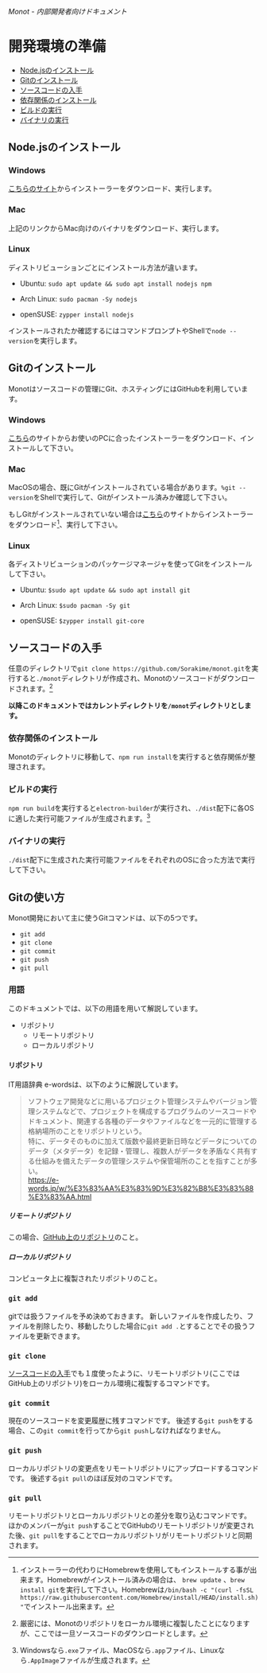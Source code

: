 ###### Monot - 内部開発者向けドキュメント
# 開発環境の準備

- [Node.jsのインストール](#Node.jsのインストール)
- [Gitのインストール](#Gitのインストール)
- [ソースコードの入手](#ソースコードの入手)
- [依存関係のインストール](#依存関係のインストール)
- [ビルドの実行](#ビルドの実行)
- [バイナリの実行](#バイナリの実行)

## Node.jsのインストール
### Windows
[こちらのサイト](https://nodejs.org/ja/download/)からインストーラーをダウンロード、実行します。

### Mac
上記のリンクからMac向けのバイナリをダウンロード、実行します。

### Linux
ディストリビューションごとにインストール方法が違います。
- Ubuntu:
  `sudo apt update && sudo apt install nodejs npm`

- Arch Linux:
  `sudo pacman -Sy nodejs`

- openSUSE:
  `zypper install nodejs`

インストールされたか確認するにはコマンドプロンプトやShellで`node --version`を実行します。

## Gitのインストール
Monotはソースコードの管理にGit、ホスティングにはGitHubを利用しています。

### Windows
[こちら](http://git-scm.com/download/win)のサイトからお使いのPCに合ったインストーラーをダウンロード、インストールして下さい。

### Mac
MacOSの場合、既にGitがインストールされている場合があります。`%git --version`をShellで実行して、Gitがインストール済みか確認して下さい。

もしGitがインストールされていない場合は[こちら](https://git-scm.com/download/mac)のサイトからインストーラーをダウンロード[^1]、実行して下さい。

### Linux
各ディストリビューションのパッケージマネージャを使ってGitをインストールして下さい。
- Ubuntu:
  `$sudo apt update && sudo apt install git`

- Arch Linux:
  `$sudo pacman -Sy git`

- openSUSE:
  `$zypper install git-core`

[^1]: インストーラーの代わりにHomebrewを使用してもインストールする事が出来ます。Homebrewがインストール済みの場合は、 `brew update` 、`brew install git`を実行して下さい。Homebrewは`/bin/bash -c "(curl -fsSL https://raw.githubusercontent.com/Homebrew/install/HEAD/install.sh)"`でインストール出来ます。

## ソースコードの入手

任意のディレクトリで`git clone https://github.com/Sorakime/monot.git`を実行すると`./monot`ディレクトリが作成され、Monotのソースコードがダウンロードされます。[^2]

[^2]: 厳密には、Monotのリポジトリをローカル環境に複製したことになりますが、ここでは一旦ソースコードのダウンロードとします。

**以降このドキュメントではカレントディレクトリを`/monot`ディレクトリとします。**

### 依存関係のインストール
Monotのディレクトリに移動して、`npm run install`を実行すると依存関係が整理されます。

### ビルドの実行
`npm run build`を実行すると`electron-builder`が実行され、`./dist`配下に各OSに適した実行可能ファイルが生成されます。[^3]

[^3]: Windowsなら`.exe`ファイル、MacOSなら`.app`ファイル、Linuxなら`.AppImage`ファイルが生成されます。

### バイナリの実行
`./dist`配下に生成された実行可能ファイルをそれぞれのOSに合った方法で実行して下さい。

## Gitの使い方
Monot開発において主に使うGitコマンドは、以下の5つです。
- `git add`
- `git clone`
- `git commit`
- `git push`
- `git pull`

### 用語
このドキュメントでは、以下の用語を用いて解説しています。
- リポジトリ
  - リモートリポジトリ
  - ローカルリポジトリ

#### リポジトリ
IT用語辞典 e-wordsは、以下のように解説しています。
> ソフトウェア開発などに用いるプロジェクト管理システムやバージョン管理システムなどで、プロジェクトを構成するプログラムのソースコードやドキュメント、関連する各種のデータやファイルなどを一元的に管理する格納場所のことをリポジトリという。<br>
> 特に、データそのものに加えて版数や最終更新日時などデータについてのデータ（メタデータ）を記録・管理し、複数人がデータを矛盾なく共有する仕組みを備えたデータの管理システムや保管場所のことを指すことが多い。<br>
https://e-words.jp/w/%E3%83%AA%E3%83%9D%E3%82%B8%E3%83%88%E3%83%AA.html

##### リモートリポジトリ
この場合、[GitHub上のリポジトリ](https://github.com/Sorakime/monot)のこと。

##### ローカルリポジトリ
コンピュータ上に複製されたリポジトリのこと。

### `git add`
gitでは扱うファイルを予め決めておきます。
新しいファイルを作成したり、ファイルを削除したり、移動したりした場合に`git add .`とすることでその扱うファイルを更新できます。

### `git clone`
[ソースコードの入手](#ソースコードの入手)でも１度使ったように、リモートリポジトリ(ここではGitHub上のリポジトリ)をローカル環境に複製するコマンドです。

### `git commit`
現在のソースコードを変更履歴に残すコマンドです。
後述する`git push`をする場合、この`git commit`を行ってから`git push`しなければなりません。

### `git push`
ローカルリポジトリの変更点をリモートリポジトリにアップロードするコマンドです。
後述する`git pull`のほぼ反対のコマンドです。

### `git pull`
リモートリポジトリとローカルリポジトリとの差分を取り込むコマンドです。
ほかのメンバーが`git push`することでGitHubのリモートリポジトリが変更された後、`git pull`をすることでローカルリポジトリがリモートリポジトリと同期されます。
